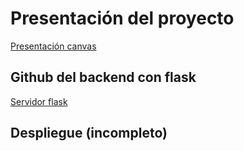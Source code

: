 # Presentación del proyecto

[Presentación canvas](https://www.canva.com/design/DAGT1wXPxGw/ifJP18xVpv8Rv-ox8z1vKg/view)

## Github del backend con flask
[Servidor flask](https://github.com/r0zh/embals-flask)

## Despliegue (incompleto)
